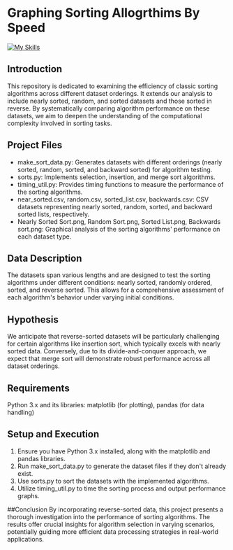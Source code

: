 # Graphing Sorting Allogrthims By Speed
[![My Skills](https://skillicons.dev/icons?i=python,excel,matplotlib)](https://skillicons.dev)

## Introduction

This repository is dedicated to examining the efficiency of classic sorting algorithms across different dataset orderings. It extends our analysis to include nearly sorted, random, and sorted datasets and those sorted in reverse. By systematically comparing algorithm performance on these datasets, we aim to deepen the understanding of the computational complexity involved in sorting tasks.

## Project Files
- make_sort_data.py: Generates datasets with different orderings (nearly sorted, random, sorted, and backward sorted) for algorithm testing.
- sorts.py: Implements selection, insertion, and merge sort algorithms.
- timing_util.py: Provides timing functions to measure the performance of the sorting algorithms.
- near_sorted.csv, random.csv, sorted_list.csv, backwards.csv: CSV datasets representing nearly sorted, random, sorted, and backward sorted lists, respectively.
- Nearly Sorted Sort.png, Random Sort.png, Sorted List.png, Backwards sort.png: Graphical analysis of the sorting algorithms' performance on each dataset type.

## Data Description
The datasets span various lengths and are designed to test the sorting algorithms under different conditions: nearly sorted, randomly ordered, sorted, and reverse sorted. This allows for a comprehensive assessment of each algorithm's behavior under varying initial conditions.

## Hypothesis
We anticipate that reverse-sorted datasets will be particularly challenging for certain algorithms like insertion sort, which typically excels with nearly sorted data. Conversely, due to its divide-and-conquer approach, we expect that merge sort will demonstrate robust performance across all dataset orderings.

## Requirements
Python 3.x and its libraries: matplotlib (for plotting), pandas (for data handling)

## Setup and Execution
1. Ensure you have Python 3.x installed, along with the matplotlib and pandas libraries.
2. Run make_sort_data.py to generate the dataset files if they don't already exist.
3. Use sorts.py to sort the datasets with the implemented algorithms.
4. Utilize timing_util.py to time the sorting process and output performance graphs.

##Conclusion
By incorporating reverse-sorted data, this project presents a thorough investigation into the performance of sorting algorithms. The results offer crucial insights for algorithm selection in varying scenarios, potentially guiding more efficient data processing strategies in real-world applications.
